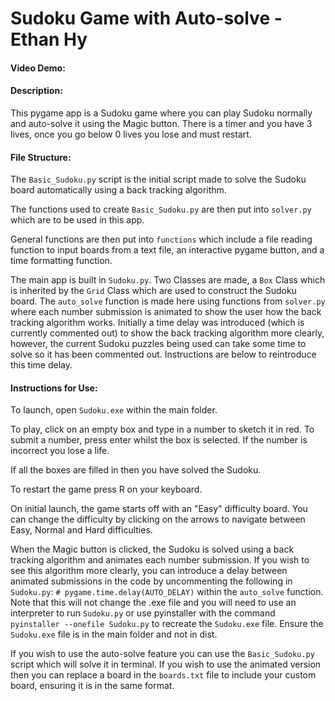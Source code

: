 # Sudoku Game with Auto-solve - Ethan Hy
#### Video Demo:  <URL HERE>
#### Description:
This pygame app is a Sudoku game where you can play Sudoku normally and auto-solve it using the Magic button.
There is a timer and you have 3 lives, once you go below 0 lives you lose and must restart.

#### File Structure:
The `Basic_Sudoku.py` script is the initial script made to solve the Sudoku board automatically using a back tracking algorithm.

The functions used to create `Basic_Sudoku.py` are then put into `solver.py` which are to be used in this app.

General functions are then put into `functions` which include a file reading function to input boards from a text file, an interactive pygame button, and a time formatting function.

The main app is built in `Sudoku.py`. Two Classes are made, a  `Box` Class which is inherited by the `Grid` Class which are used to construct the Sudoku board. 
The `auto_solve` function is made here using functions from `solver.py` where each number submission is animated to show the user how the back tracking algorithm works. Initially a time delay was introduced (which is currently commented out)
to show the back tracking algorithm more clearly, however, the current Sudoku puzzles being used can take some time to solve so it has been commented out. Instructions are below to reintroduce this time delay.

#### Instructions for Use:
To launch, open `Sudoku.exe` within the main folder.

To play, click on an empty box and type in a number to sketch it in red. To submit a number, press enter whilst the box is selected.
If the number is incorrect you lose a life. 

If all the boxes are filled in then you have solved the Sudoku.

To restart the game press R on your keyboard.

On initial launch, the game starts off with an "Easy" difficulty board. You can change the difficulty by clicking on the arrows to navigate between Easy, Normal and Hard difficulties.

When the Magic button is clicked, the Sudoku is solved using a back tracking algorithm and animates each number submission.
If you wish to see this algorithm more clearly, you can introduce a delay between animated submissions in the code by uncommenting the following in `Sudoku.py`: `# pygame.time.delay(AUTO_DELAY)` within the `auto_solve` function.
Note that this will not change the .exe file and you will need to use an interpreter to run `Sudoku.py` or use pyinstaller with the command `pyinstaller --onefile Sudoku.py` to recreate the `Sudoku.exe` file. Ensure the  `Sudoku.exe` file is in the main folder and not in dist.

If you wish to use the auto-solve feature you can use the `Basic_Sudoku.py` script which will solve it in terminal.
If you wish to use the animated version then you can replace a board in the `boards.txt` file to include your custom board, ensuring it is in the same format.